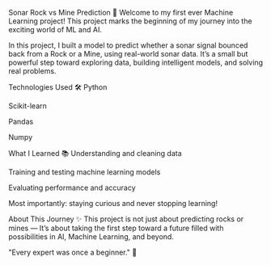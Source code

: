 Sonar Rock vs Mine Prediction 🚀
Welcome to my first ever Machine Learning project!
This project marks the beginning of my journey into the exciting world of ML and AI.

In this project, I built a model to predict whether a sonar signal bounced back from a Rock or a Mine, using real-world sonar data.
It’s a small but powerful step toward exploring data, building intelligent models, and solving real problems.

Technologies Used 🛠️
Python

Scikit-learn

Pandas

Numpy

What I Learned 📚
Understanding and cleaning data

Training and testing machine learning models

Evaluating performance and accuracy

Most importantly: staying curious and never stopping learning!

About This Journey ✨
This project is not just about predicting rocks or mines —
It’s about taking the first step toward a future filled with possibilities in AI, Machine Learning, and beyond.

"Every expert was once a beginner." 🚀
